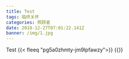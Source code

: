 ```yaml
---
title: Test
tags: 临终关怀
categories: 照顾者
date: 2018-12-27T07:01:22.141Z
banner: /img/1.jpg
---
```

Test
{{< fleeq "pg5a0zhmty-jm9lpfawzy">}}
{{<qrcode>}}
